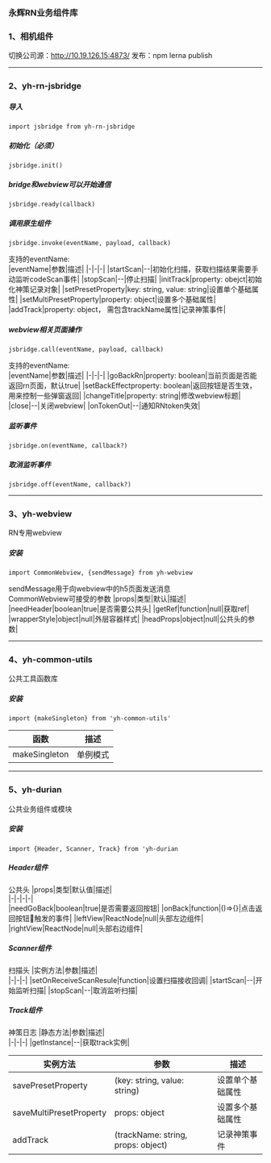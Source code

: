 ### 永辉RN业务组件库
### 1、相机组件
切换公司源：http://10.19.126.15:4873/
发布：npm lerna publish

---------------------------------------------------------------------  

### 2、yh-rn-jsbridge
##### 导入
`import jsbridge from yh-rn-jsbridge`
##### 初始化（必须）
`jsbridge.init()`
##### bridge和webview可以开始通信
`jsbridge.ready(callback)`
##### 调用原生组件
`jsbridge.invoke(eventName, payload, callback)`    

支持的eventName:    
|eventName|参数|描述|
|-|-|-|
|startScan|--|初始化扫描，获取扫描结果需要手动监听codeScan事件|
|stopScan|--|停止扫描|
|initTrack|property: obejct|初始化神策记录对象|
|setPresetProperty|key: string, value: string|设置单个基础属性|
|setMultiPresetProperty|property: object|设置多个基础属性|
|addTrack|property: object， 需包含trackName属性|记录神策事件|

##### webview相关页面操作
`jsbridge.call(eventName, payload, callback)`   

支持的eventName:    
|eventName|参数|描述|
|-|-|-|
|goBackRn|property: boolean|当前页面是否能返回rn页面，默认true|
|setBackEffectproperty: boolean|返回按钮是否生效，用来控制一些弹窗返回|
|changeTitle|property: string|修改webview标题|
|close|--|关闭webview|
|onTokenOut|--|通知RNtoken失效|

##### 监听事件
`jsbridge.on(eventName, callback?)`
##### 取消监听事件
`jsbridge.off(eventName, callback?)`   

---------------------------------------------------------------------  

### 3、yh-webview
RN专用webview   
##### 安装    
`import CommonWebview, {sendMessage} from yh-webview`

sendMessage用于向webview中的h5页面发送消息    
CommonWebview可接受的参数
|props|类型|默认|描述|   
|needHeader|boolean|true|是否需要公共头|
|getRef|function|null|获取ref|
|wrapperStyle|object|null|外层容器样式|
|headProps|object|null|公共头的参数|  

---------------------------------------------------------------------  

### 4、yh-common-utils
公共工具函数库
##### 安装
`import {makeSingleton} from 'yh-common-utils'`    

|函数|描述|
|-|-|
|makeSingleton|单例模式|  

---------------------------------------------------------------------

### 5、yh-durian    
公共业务组件或模块    
##### 安装    
`import {Header, Scanner, Track} from 'yh-durian`    
##### Header组件    
公共头
|props|类型|默认值|描述|   
|-|-|-|-|   
|needGoBack|boolean|true|是否需要返回按钮|
|onBack|function|()=>{}|点击返回按钮触发的事件|
|leftView|ReactNode|null|头部左边组件|
|rightView|ReactNode|null|头部右边组件|   

##### Scanner组件   
扫描头
|实例方法|参数|描述|   
|-|-|-|
|setOnReceiveScanResule|function|设置扫描接收回调|
|startScan|--|开始监听扫描|
|stopScan|--|取消监听扫描|    

##### Track组件    
神策日志
|静态方法|参数|描述|   
|-|-|-|
|getInstance|--|获取track实例|

|实例方法|参数|描述|   
|-|-|-|
|savePresetProperty|(key: string, value: string)|设置单个基础属性|
|saveMultiPresetProperty|props: object|设置多个基础属性|
|addTrack|(trackName: string, props: object)|记录神策事件|